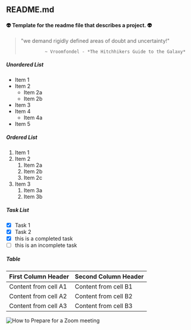 ## README.md
#### :alien: Template for the readme file that describes a project. :alien:

> "we demand rigidly defined areas of doubt and uncertainty!"
>              
>              ~ Vroomfondel - *The Hitchhikers Guide to the Galaxy*

##### Unordered List
* Item 1
* Item 2
  * Item 2a
  * Item 2b
* Item 3
* Item 4
  * Item 4a
* Item 5

##### Ordered List
1. Item 1
1. Item 2
   1. Item 2a
   1. Item 2b
   1. Item 2c
1. Item 3
   1. Item 3a
   1. Item 3b

##### Task List
- [x] Task 1
- [x] Task 2
- [x] this is a completed task
- [ ] this is an incomplete task

##### Table
First Column Header | Second Column Header
------------------- | ---------------------
Content from cell A1 | Content from cell B1
Content from cell A2 | Content from cell B2
Content from cell A3 | Content from cell B3

![How to Prepare for a Zoom meeting](https://github.com/ResearchRobert/images/blob/8537682ff6c9bbb5e80d72e04560f14013c9c3e6/how-to-prepare-for-a-zoom-meeting.jpg)

